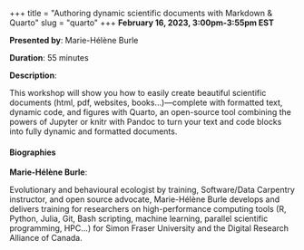 +++
title = "Authoring dynamic scientific documents with Markdown & Quarto"
slug = "quarto"
+++
**February 16, 2023, 3:00pm-3:55pm EST**

**Presented by**: Marie-Hélène Burle

**Duration**: 55 minutes

**Description**:

This workshop will show you how to easily create beautiful scientific documents (html, pdf, websites, books…)—complete with formatted text, dynamic code, and figures with Quarto, an open-source tool combining the powers of Jupyter or knitr with Pandoc to turn your text and code blocks into fully dynamic and formatted documents.

#### Biographies

**Marie-Hélène Burle**:

Evolutionary and behavioural ecologist by training, Software/Data Carpentry instructor, and open source advocate, Marie-Hélène Burle develops and delivers training for researchers on high-performance computing tools (R, Python, Julia, Git, Bash scripting, machine learning, parallel scientific programming, HPC…) for Simon Fraser University and the Digital Research Alliance of Canada.

<!-- {{< vimeo 690948795 >}} -->
<!-- <br> -->

<!-- - [Watch this session on Vimeo](https://vimeo.com/690948795) -->
